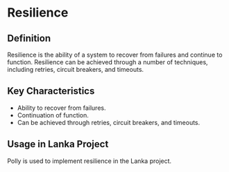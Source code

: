 # Resilience

## Definition

Resilience is the ability of a system to recover from failures and continue to function. Resilience can be achieved through a number of techniques, including retries, circuit breakers, and timeouts.

## Key Characteristics

* Ability to recover from failures.
* Continuation of function.
* Can be achieved through retries, circuit breakers, and timeouts.

## Usage in Lanka Project

Polly is used to implement resilience in the Lanka project.
